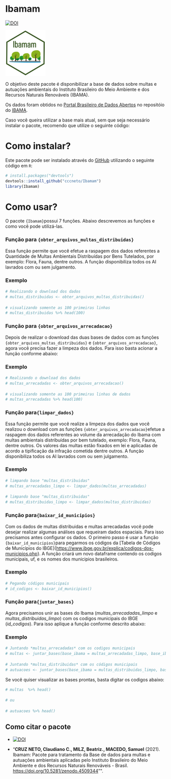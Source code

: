 
<!-- README.md is generated from README.Rmd. Please edit that file -->

# Ibamam

<!-- badges: start -->

[![DOI](https://zenodo.org/badge/DOI/10.5281/zenodo.4509344.svg)](https://doi.org/10.5281/zenodo.4509344)
<!-- badges: end -->

<img src="./logos/logo.png" width="25%" />

O objetivo deste pacote é disponibilizar a base de dados sobre multas e
autuações ambientais do Instituto Brasileiro do Meio Ambiente e dos
Recursos Naturais Renováveis (IBAMA).

Os dados foram obtidos no [Portal Brasileiro de Dados
Abertos](https://dados.gov.br/) no repositóio do
[IBAMA](https://dados.gov.br/organization/instituto-brasileiro-do-meio-ambiente-e-dos-recursos-naturais-renovaveis-ibama).

Caso você queira utilizar a base mais atual, sem que seja necessário
instalar o pacote, recomendo que utilize o seguinte código:

# Como instalar?

Este pacote pode ser instalado através do [GitHub](https://github.com/)
utilizando o seguinte código em `R`:

``` r
# install.packages("devtools")
devtools::install_github("cccneto/Ibamam")
library(Ibamam)
```

# Como usar?

O pacote `{Ibamam}`possui 7 funções. Abaixo descrevemos as funções e
como você pode utilizá-las.

### Função para `{obter_arquivos_multas_distribuidas}`

Essa função permite que você efetue a raspagem dos dados referentes a
Quantidade de Multas Ambientais Distribuídas por Bens Tutelados, por
exemplo: Flora, Fauna, dentre outros. A função disponibiliza todos os AI
lavrados com ou sem julgamento.

### Exemplo

``` r
# Realizando o download dos dados
# multas_distribuidas <- obter_arquivos_multas_distribuidas()

# visualizando somente as 100 primeiras linhas
# multas_distribuidas %>% head(100)
```

### Função para `{obter_arquivos_arrecadacao}`

Depois de realizar o download das duas bases de dados com as funções
`{obter_arquivos_multas_distribuidas}` e `{obter_arquivos_arrecadacao}`,
agora você precisa fazer a limpeza dos dados. Para isso basta acionar a
função conforme abaixo:

### Exemplo

``` r
# Realizando o download dos dados
# multas_arrecadadas <- obter_arquivos_arrecadacao()

# visualizando somente as 100 primeiras linhas de dados
# multas_arrecadadas %>% head(100)
```

### Função para`{limpar_dados}`

Essa função permite que você realize a limpeza dos dados que você
realizou o download com as funções `{obter_arquivos_arrecadacao}`efetue
a raspagem dos dados referentes ao volume da arrecadação do Ibama com
multas ambientais distribuídas por bem tutelado, exemplo: Flora, Fauna,
dentre outros. Os valores das multas estão fixados em lei e aplicadas de
acordo a tipificação da infração cometida dentre outros. A função
disponibiliza todos os AI lavrados com ou sem julgamento.

### Exemplo

``` r
# limpando base "multas_distribuidas"
# multas_arrecadadas_limpo <- limpar_dados(multas_arrecadadas)

# limpando base "multas_distribuidas"
# multas_distribuidas_limpo <- limpar_dados(multas_distribuidas)
```

### Função para`{baixar_id_municipios}`

Com os dados de multas distribuidas e multas arrecadadas você pode
desejar realizar algumas análises que requeiram dados espaciais. Para
isso precisamos antes configurar os dados. O primeiro passo é usar a
função `{baixar_id_municipios}`para pegarmos os códigos da \[Tabela de
Códigos de Municípios do
IBGE\]{<https://www.ibge.gov.br/explica/codigos-dos-municipios.php>}. A
função criará um novo dataframe contendo os codigos municipais, uf, e os
nomes dos municipios brasileiros.

### Exemplo

``` r
# Pegando códigos municipais
# id_codigos <- baixar_id_municipios()
```

### Função para`{juntar_bases}`

Agora precisamos unir as bases do Ibama (*multas\_arrecadadas\_limpo* e
*multas\_distribuidas\_limpo*) com os codigos municipais do IBGE
(*id\_codigos*). Para isso aplique a função conforme descrito abaixo:

### Exemplo

``` r
# Juntando *multas_arrecadadas* com os codigos municipais
# multas <- juntar_bases(base_ibama = multas_arrecadadas_limpo, base_ibgecode = id_codigos)

# Juntando *multas_distribuidas* com os códigos municipais
# autuacoes <- juntar_bases(base_ibama = multas_distribuidas_limpo, base_ibgecode = id_codigos)
```

Se você quiser visualizar as bases prontas, basta digitar os codigos
abaixo:

``` r
# multas  %>% head()

# ou 

# autuacoes %>% head()
```

## Como citar o pacote

  - [![DOI](https://zenodo.org/badge/DOI/10.5281/zenodo.4509344.svg)](https://doi.org/10.5281/zenodo.4509344)

  - “**CRUZ NETO, Claudiano C., MILZ, Beatriz., MACEDO, Samuel** (2021).
    Ibamam: Pacote para tratamento da Base de dados para multas e
    autuações ambientais aplicadas pelo Instituto Brasileiro do Meio
    Ambiente e dos Recursos Naturais Renováveis - Brasil.
    <https://doi.org/10.5281/zenodo.4509344>”".
